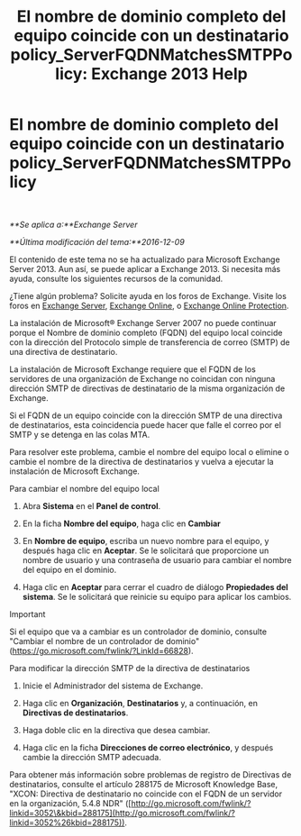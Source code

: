 ﻿---
title: 'El nombre de dominio completo del equipo coincide con un destinatario policy_ServerFQDNMatchesSMTPPolicy: Exchange 2013 Help'
TOCTitle: El nombre de dominio completo del equipo coincide con un destinatario policy_ServerFQDNMatchesSMTPPolicy
ms:assetid: f3ea61f8-1788-4cbf-814e-f7c088c1ac47
ms:mtpsurl: https://technet.microsoft.com/es-es/library/ms.exch.setupreadiness.serverfqdnmatchessmtppolicy(v=EXCHG.150)
ms:contentKeyID: 48268861
ms.date: 05/22/2018
mtps_version: v=EXCHG.150
ms.translationtype: MT
---

# El nombre de dominio completo del equipo coincide con un destinatario policy\_ServerFQDNMatchesSMTPPolicy

 

_**Se aplica a:**Exchange Server_

_**Última modificación del tema:**2016-12-09_

El contenido de este tema no se ha actualizado para Microsoft Exchange Server 2013. Aun así, se puede aplicar a Exchange 2013. Si necesita más ayuda, consulte los siguientes recursos de la comunidad.

¿Tiene algún problema? Solicite ayuda en los foros de Exchange. Visite los foros en [Exchange Server](https://go.microsoft.com/fwlink/p/?linkid=60612), [Exchange Online](https://go.microsoft.com/fwlink/p/?linkid=267542), o [Exchange Online Protection](https://go.microsoft.com/fwlink/p/?linkid=285351).

La instalación de Microsoft® Exchange Server 2007 no puede continuar porque el Nombre de dominio completo (FQDN) del equipo local coincide con la dirección del Protocolo simple de transferencia de correo (SMTP) de una directiva de destinatario.

La instalación de Microsoft Exchange requiere que el FQDN de los servidores de una organización de Exchange no coincidan con ninguna dirección SMTP de directivas de destinatario de la misma organización de Exchange.

Si el FQDN de un equipo coincide con la dirección SMTP de una directiva de destinatarios, esta coincidencia puede hacer que falle el correo por el SMTP y se detenga en las colas MTA.

Para resolver este problema, cambie el nombre del equipo local o elimine o cambie el nombre de la directiva de destinatarios y vuelva a ejecutar la instalación de Microsoft Exchange.

Para cambiar el nombre del equipo local

1.  Abra **Sistema** en el **Panel de control**.

2.  En la ficha **Nombre del equipo**, haga clic en **Cambiar**

3.  En **Nombre de equipo**, escriba un nuevo nombre para el equipo, y después haga clic en **Aceptar**. Se le solicitará que proporcione un nombre de usuario y una contraseña de usuario para cambiar el nombre del equipo en el dominio.

4.  Haga clic en **Aceptar** para cerrar el cuadro de diálogo **Propiedades del sistema**. Se le solicitará que reinicie su equipo para aplicar los cambios.


> [!IMPORTANT]
> Si el equipo que va a cambiar es un controlador de dominio, consulte "Cambiar el nombre de un controlador de dominio" (<A href="https://go.microsoft.com/fwlink/?linkid=66828">https://go.microsoft.com/fwlink/?LinkId=66828</A>).



Para modificar la dirección SMTP de la directiva de destinatarios

1.  Inicie el Administrador del sistema de Exchange.

2.  Haga clic en **Organización**, **Destinatarios** y, a continuación, en **Directivas de destinatarios**.

3.  Haga doble clic en la directiva que desea cambiar.

4.  Haga clic en la ficha **Direcciones de correo electrónico**, y después cambie la dirección SMTP adecuada.

Para obtener más información sobre problemas de registro de Directivas de destinatarios, consulte el artículo 288175 de Microsoft Knowledge Base, "XCON: Directiva de destinatario no coincide con el FQDN de un servidor en la organización, 5.4.8 NDR" ([http://go.microsoft.com/fwlink/?linkid=3052\&kbid=288175](http://go.microsoft.com/fwlink/?linkid=3052%26kbid=288175)).

